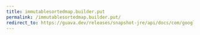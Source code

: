 ```yaml
---
title: immutablesortedmap.builder.put
permalink: /immutablesortedmap.builder.put/
redirect_to: https://guava.dev/releases/snapshot-jre/api/docs/com/google/common/collect/ImmutableSortedMap.Builder.html#put-K-V-
---
```

